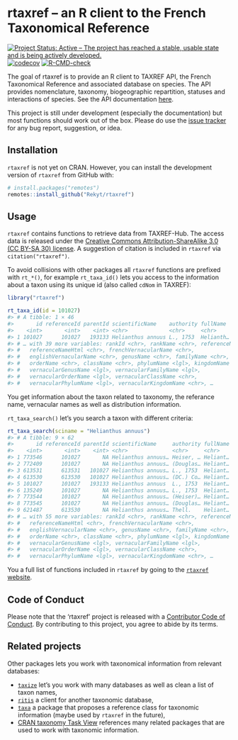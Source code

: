 
<!-- README.md is generated from README.Rmd. Please edit that file -->

# rtaxref – an R client to the French Taxonomical Reference

<!-- badges: start -->

[![Project Status: Active – The project has reached a stable, usable
state and is being actively
developed.](https://www.repostatus.org/badges/latest/active.svg)](https://www.repostatus.org/#active)
[![codecov](https://codecov.io/gh/Rekyt/rtaxref/branch/master/graph/badge.svg)](https://codecov.io/gh/Rekyt/rtaxref)
[![R-CMD-check](https://github.com/Rekyt/rtaxref/actions/workflows/R-CMD-check.yaml/badge.svg)](https://github.com/Rekyt/rtaxref/actions/workflows/R-CMD-check.yaml)
<!-- badges: end -->

The goal of rtaxref is to provide an R client to TAXREF API, the French
Taxonomical Reference and associated database on species. The API
provides nomenclature, taxonomy, biogeographic repartition, statuses and
interactions of species. See the API documentation
[here](https://taxref.mnhn.fr/taxref-web/api/doc).

This project is still under development (especially the documentation)
but most functions should work out of the box. Please do use the [issue
tracker](https://github.com/Rekyt/rtaxref/issues) for any bug report,
suggestion, or idea.

## Installation

`rtaxref` is not yet on CRAN. However, you can install the development
version of `rtaxref` from GitHub with:

``` r
# install.packages("remotes")
remotes::install_github("Rekyt/rtaxref")
```

## Usage

`rtaxref` contains functions to retrieve data from TAXREF-Hub. The
access data is released under the [Creative Commons
Attribution-ShareAlike 3.0 (CC BY-SA 30)
license](https://creativecommons.org/licenses/by-sa/3.0/). A suggestion
of citation is included in `rtaxref` via `citation("rtaxref")`.

To avoid collisions with other packages all `rtaxref` functions are
prefixed with `rt_*()`, for example `rt_taxa_id()` lets you access to
the information about a taxon using its unique id (also called `cdNom`
in TAXREF):

``` r
library("rtaxref")

rt_taxa_id(id = 101027)
#> # A tibble: 1 × 46
#>       id referenceId parentId scientificName    authority fullName  fullNameHtml
#>    <int>       <int>    <int> <chr>             <chr>     <chr>     <chr>       
#> 1 101027      101027   193133 Helianthus annuus L., 1753  Helianth… <i>Helianth…
#> # … with 39 more variables: rankId <chr>, rankName <chr>, referenceName <chr>,
#> #   referenceNameHtml <chr>, frenchVernacularName <chr>,
#> #   englishVernacularName <chr>, genusName <chr>, familyName <chr>,
#> #   orderName <chr>, className <chr>, phylumName <lgl>, kingdomName <chr>,
#> #   vernacularGenusName <lgl>, vernacularFamilyName <lgl>,
#> #   vernacularOrderName <lgl>, vernacularClassName <chr>,
#> #   vernacularPhylumName <lgl>, vernacularKingdomName <chr>, …
```

You get information about the taxon related to taxonomy, the referance
name, vernacular names as well as distribution information.

`rt_taxa_search()` let’s you search a taxon with different criteria:

``` r
rt_taxa_search(sciname = "Helianthus annuus")
#> # A tibble: 9 × 62
#>       id referenceId parentId scientificName     authority fullName fullNameHtml
#>    <int>       <int>    <int> <chr>              <chr>     <chr>    <chr>       
#> 1 773546      101027       NA Helianthus annuus… Heiser, … Heliant… <i>Helianth…
#> 2 772409      101027       NA Helianthus annuus… (Douglas… Heliant… <i>Helianth…
#> 3 613531      613531   101027 Helianthus annuus… L., 1753  Heliant… <i>Helianth…
#> 4 613530      613530   101027 Helianthus annuus… (DC.) Co… Heliant… <i>Helianth…
#> 5 101027      101027   193133 Helianthus annuus  L., 1753  Heliant… <i>Helianth…
#> 6 135249      101027       NA Helianthus annuus… L., 1753  Heliant… <i>Helianth…
#> 7 773544      101027       NA Helianthus annuus… (Heiser)… Heliant… <i>Helianth…
#> 8 773545      101027       NA Helianthus annuus… (Douglas… Heliant… <i>Helianth…
#> 9 621487      613530       NA Helianthus annuus… Thell.    Heliant… <i>Helianth…
#> # … with 55 more variables: rankId <chr>, rankName <chr>, referenceName <chr>,
#> #   referenceNameHtml <chr>, frenchVernacularName <chr>,
#> #   englishVernacularName <chr>, genusName <chr>, familyName <chr>,
#> #   orderName <chr>, className <chr>, phylumName <lgl>, kingdomName <chr>,
#> #   vernacularGenusName <lgl>, vernacularFamilyName <lgl>,
#> #   vernacularOrderName <lgl>, vernacularClassName <chr>,
#> #   vernacularPhylumName <lgl>, vernacularKingdomName <chr>, …
```

You a full list of functions included in `rtaxref` by going to the
[`rtaxref` website](https://rekyt.github.io/rtaxref).

## Code of Conduct

Please note that the ‘rtaxref’ project is released with a [Contributor
Code of Conduct](CODE_OF_CONDUCT.md). By contributing to this project,
you agree to abide by its terms.

## Related projects

Other packages lets you work with taxonomical information from relevant
databases:

-   [`taxize`](https://github.com/ropensci/taxize) let’s you work with
    many databases as well as clean a list of taxon names,
-   [`ritis`](https://github.com/ropensci/ritis) a client for another
    taxonomic database,
-   [`taxa`](https://github.com/ropensci/taxa) a package that proposes a
    reference class for taxonomic information (maybe used by `rtaxref`
    in the future),
-   [CRAN taxonomy Task View](https://github.com/ropensci/taxonomy)
    references many related packages that are used to work with
    taxonomic information.
